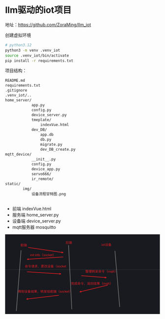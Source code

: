 # llm驱动的iot项目

地址：https://github.com/ZoraMing/llm_iot

创建虚拟环境

```bash
# python3.12
python3 -m venv .venv_iot
source .venv_iot/bin/activate
pip install -r requirements.txt
```


项目结构：

```
README.md
requirements.txt
.gitignore
.venv_iot/..
home_server/
            app.py
            config.py
            device_server.py
            tmeplate/
                indexVue.html
            dev_DB/
                app.db
                db.py
                migrate.py
                dev_DB_create.py
mqtt_device/
            __init__.py
            config.py
            device_app.py
            servo666/
            ir_remote/
static/
        img/
            设备流程甘特图.png


```
- 前端          indexVue.html
- 服务端        home_server.py
- 设备端        device_server.py
- mqtt服务器    mosquitto

![设备流程图](static/img/设备流程甘特图.png)